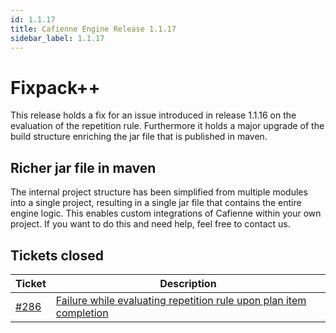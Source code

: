 ```yaml
---
id: 1.1.17
title: Cafienne Engine Release 1.1.17
sidebar_label: 1.1.17
---
```


# Fixpack++

This release holds a fix for an issue introduced in release 1.1.16 on the evaluation of the repetition rule.
Furthermore it holds a major upgrade of the build structure enriching the jar file that is published in maven.

## Richer jar file in maven
The internal project structure has been simplified from multiple modules into a single project, resulting in a single jar file that contains the entire engine logic.
This enables custom integrations of Cafienne within your own project. If you want to do this and need help, feel free to contact us.

## Tickets closed

| Ticket   | Description |
|----------|-------------|
| [#286](https://github.com/cafienne/cafienne-engine/issues/286) | [Failure while evaluating repetition rule upon plan item completion](https://github.com/cafienne/cafienne-engine/issues/286)
